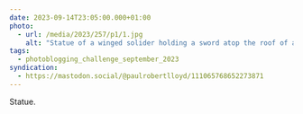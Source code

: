 ```yaml
---
date: 2023-09-14T23:05:00.000+01:00
photo:
  - url: /media/2023/257/p1/1.jpg
    alt: "Statue of a winged solider holding a sword atop the roof of an Italian chapel, with the faint impression of foliage in the foreground."
tags:
  - photoblogging_challenge_september_2023
syndication:
  - https://mastodon.social/@paulrobertlloyd/111065768652273871
---
```


Statue.
